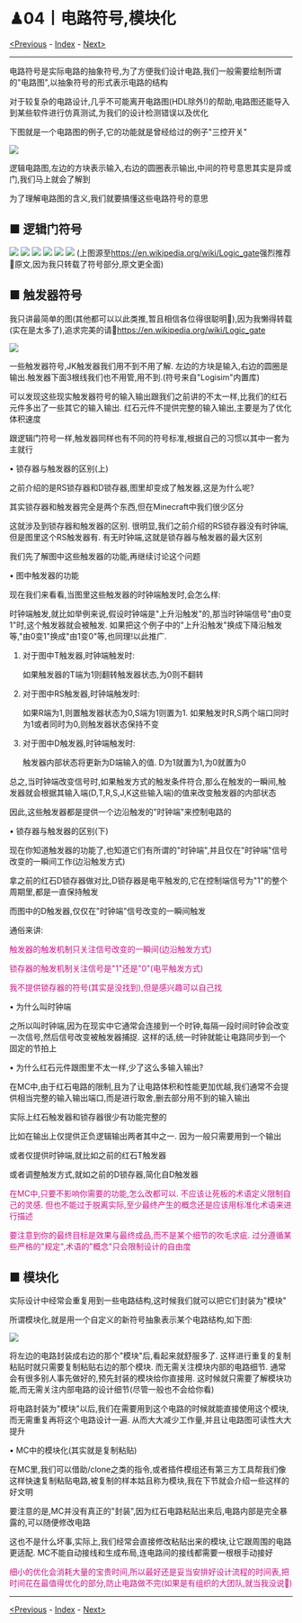 # ♟04丨电路符号,模块化

[<Previous](03.md) - [Index](index.md) - [Next>](05.md)

---

电路符号是实际电路的抽象符号,为了方便我们设计电路,我们一般需要绘制所谓的"电路图",以抽象符号的形式表示电路的结构

对于较复杂的电路设计,几乎不可能离开电路图(HDL除外!)的帮助,电路图还能导入到某些软件进行仿真测试,为我们的设计检测错误以及优化

下图就是一个电路图的例子,它的功能就是曾经给过的例子"三控开关"

![](images/22.avif)

逻辑电路图,左边的方块表示输入,右边的圆圈表示输出,中间的符号意思其实是异或门,我们马上就会了解到

为了理解电路图的含义,我们就要搞懂这些电路符号的意思

## ■ 逻辑门符号

![](images/1.png)
![](images/2.png)
![](images/3.png)
![](images/4.png)
![](images/5.png)
![](images/6.png)
(上图源至<https://en.wikipedia.org/wiki/Logic_gate>强烈推荐👀原文,因为我只转载了符号部分,原文更全面)

## ■ 触发器符号

我只讲最简单的图(其他都可以以此类推,暂且相信各位得很聪明🤪),因为我懒得转载(实在是太多了),追求完美的请👀<https://en.wikipedia.org/wiki/Logic_gate>

![](images/23.avif)

一些触发器符号,JK触发器我们用不到不用了解.
左边的方块是输入,右边的圆圈是输出.触发器下面3根线我们也不用管,用不到.(符号来自"Logisim"内置库)

可以发现这些现实触发器符号的输入输出跟我们之前讲的不太一样,比我们的红石元件多出了一些其它的输入输出.
红石元件不提供完整的输入输出,主要是为了优化体积速度

跟逻辑门符号一样,触发器同样也有不同的符号标准,根据自己的习惯以其中一套为主就行

• 锁存器与触发器的区别(上)

之前介绍的是RS锁存器和D锁存器,图里却变成了触发器,这是为什么呢?

其实锁存器和触发器完全是两个东西,但在Minecraft中我们很少区分

这就涉及到锁存器和触发器的区别.
很明显,我们之前介绍的RS锁存器没有时钟端,但是图里这个RS触发器有.
有无时钟端,这就是锁存器与触发器的最大区别

我们先了解图中这些触发器的功能,再继续讨论这个问题

• 图中触发器的功能

现在我们来看看,当图里这些触发器的时钟端触发时,会怎么样:

时钟端触发,就比如举例来说,假设时钟端是"上升沿触发"的,那当时钟端信号"由0变1"时,这个触发器就会被触发.
如果把这个例子中的"上升沿触发"换成下降沿触发等,"由0变1"换成"由1变0"等,也同理!以此推广.

1. 对于图中T触发器,时钟端触发时:

   如果触发器的T端为1则翻转触发器状态,为0则不翻转

2. 对于图中RS触发器,时钟端触发时:

   如果R端为1,则置触发器状态为0,S端为1则置为1.
   如果触发时R,S两个端口同时为1或者同时为0,则触发器状态保持不变

3. 对于图中D触发器,时钟端触发时:

   触发器内部状态将更新为D端输入的值.
   D为1就置为1,为0就置为0

总之,当时钟端改变信号时,如果触发方式的触发条件符合,那么在触发的一瞬间,触发器就会根据其输入端(D,T,R,S,J,K这些输入端)的值来改变触发器的内部状态

因此,这些触发器都是提供一个边沿触发的"时钟端"来控制电路的

• 锁存器与触发器的区别(下)

现在你知道触发器的功能了,也知道它们有所谓的"时钟端",并且仅在"时钟端"信号改变的一瞬间工作(边沿触发方式)

拿之前的红石D锁存器做对比,D锁存器是电平触发的,它在控制端信号为"1"的整个周期里,都是一直保持触发

而图中的D触发器,仅仅在"时钟端"信号改变的一瞬间触发

通俗来讲:

<font color=MediumVioletRed>

触发器的触发机制只关注信号改变的一瞬间(边沿触发方式)

锁存器的触发机制关注信号是"1"还是"0"(电平触发方式)

我不提供锁存器的符号(其实是没找到),但是感兴趣可以自己找

</font>

• 为什么叫时钟端

之所以叫时钟端,因为在现实中它通常会连接到一个时钟,每隔一段时间时钟会改变一次信号,然后信号改变被触发器捕捉.
这样的话,统一时钟就能让电路同步到一个固定的节拍上

• 为什么红石元件跟图里不太一样,少了这么多输入输出?

在MC中,由于红石电路的限制,且为了让电路体积和性能更加优越,我们通常不会提供相当完整的输入输出端口,而是进行取舍,删去部分用不到的输入输出

实际上红石触发器和锁存器很少有功能完整的

比如在输出上仅提供正负逻辑输出两者其中之一.
因为一般只需要用到一个输出

或者仅提供时钟端,就比如之前的红石T触发器

或者调整触发方式,就如之前的D锁存器,简化自D触发器

<font color=MediumVioletRed>

在MC中,只要不影响你需要的功能,怎么改都可以.
不应该让死板的术语定义限制自己的灵感.
但也不能过于脱离实际,至少最终产生的概念还是应该用标准化术语来进行描述

要注意到你的最终目标是效果与最终成品,而不是某个细节的吹毛求疵.
过分遵循某些严格的"规定",术语的"概念"只会限制设计的自由度

</font>

## ■ 模块化

实际设计中经常会重复用到一些电路结构,这时候我们就可以把它们封装为"模块"

所谓模块化,就是用一个自定义的新符号抽象表示某个电路结构,如下图:

![](images/24.avif)

将左边的电路封装成右边的那个"模块"后,看起来就舒服多了.
这样进行重复的复制粘贴时就只需要复制粘贴右边的那个模块.
而无需关注模块内部的电路细节.
通常会有很多别人事先做好的,预先封装的模块给你直接用.
这时候就只需要了解模块功能,而无需关注内部电路的设计细节(尽管一般也不会给你看)

将电路封装为"模块"以后,我们在需要用到这个电路的时候就能直接使用这个模块,而无需重复再将这个电路设计一遍.
从而大大减少工作量,并且让电路图可读性大大提升

• MC中的模块化(其实就是复制粘贴)

在MC里,我们可以借助/clone之类的指令,或者插件模组还有第三方工具帮我们像这样快速复制粘贴电路,被复制的样本姑且称为模块,我在下节就会介绍一些这样的好文明

要注意的是,MC并没有真正的"封装",因为红石电路粘贴出来后,电路内部是完全暴露的,可以随便修改电路

这也不是什么坏事,实际上,我们经常会直接修改粘贴出来的模块,让它跟周围的电路更适配.
MC不能自动接线和生成布局,连电路间的接线都需要一根根手动接好

<font color=MediumVioletRed>

细小的优化会消耗大量的宝贵时间,所以最好还是妥当安排好设计流程的时间表,把时间花在最值得优化的部分,防止电路做不完(如果是有组织的大团队,就当我没说🤪)

</font>

---

[<Previous](03.md) - [Index](index.md) - [Next>](05.md)